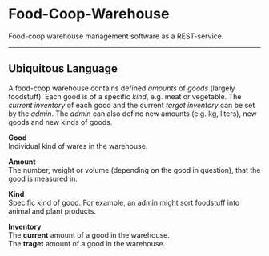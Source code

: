 # Food-Coop-Warehouse

Food-coop warehouse management software as a REST-service.
___

## Ubiquitous Language

A food-coop warehouse contains defined *amounts* of *goods* 
(largely foodstuff). Each good is of a specific *kind*, e.g. 
meat or vegetable. The *current inventory* of each good and 
the current *target inventory* can be set by the *admin*. 
The *admin* can also define new amounts (e.g. kg, liters), 
new goods and new kinds of goods.

**Good**<br>
Individual kind of wares in the warehouse.

**Amount**<br>
The number, weight or volume (depending on the good in question),
that the good is measured in. 

**Kind**<br>
Specific kind of good. For example, an  admin might sort 
foodstuff into animal and plant products.

**Inventory**<br>
The **current** amount of a good in the warehouse.<br>
The **traget** amount of a good in the warehouse.

